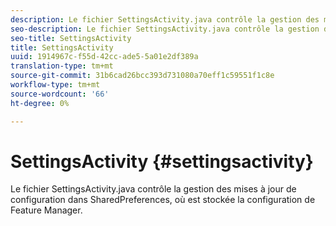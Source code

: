 ```yaml
---
description: Le fichier SettingsActivity.java contrôle la gestion des mises à jour de configuration dans SharedPreferences, où est stockée la configuration de Feature Manager.
seo-description: Le fichier SettingsActivity.java contrôle la gestion des mises à jour de configuration dans SharedPreferences, où est stockée la configuration de Feature Manager.
seo-title: SettingsActivity
title: SettingsActivity
uuid: 1914967c-f55d-42cc-ade5-5a01e2df389a
translation-type: tm+mt
source-git-commit: 31b6cad26bcc393d731080a70eff1c59551f1c8e
workflow-type: tm+mt
source-wordcount: '66'
ht-degree: 0%

---
```



# SettingsActivity {#settingsactivity}

Le fichier SettingsActivity.java contrôle la gestion des mises à jour de configuration dans SharedPreferences, où est stockée la configuration de Feature Manager.